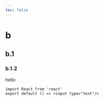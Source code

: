 ```yaml
---
toc: false
---
```

# b

## b.1

### b.1.2

hello


```tsx | inline
import React from 'react'
export default () => <input type="text"/>
```